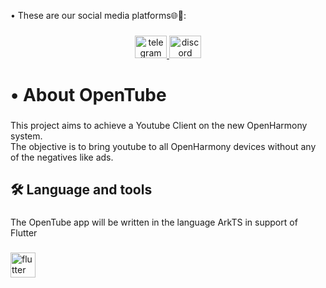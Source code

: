 <p align="left">• These are our social media platforms🌐📲:</p>

###

<div align="center">
  <a href="https://t.me/+eoIIb0Of-yM5MzA0" target="_blank">
    <img src="https://raw.githubusercontent.com/maurodesouza/profile-readme-generator/master/src/assets/icons/social/telegram/default.svg" width="51" height="36" alt="telegram logo"  />
  </a>
  <a href="https://discord.com/invite/6aNfM8NEch" target="_blank">
    <img src="https://raw.githubusercontent.com/maurodesouza/profile-readme-generator/master/src/assets/icons/social/discord/default.svg" width="51" height="36" alt="discord logo"  />
  </a>
</div>

###

<h1 align="left">• About OpenTube</h1>

###

<p align="left">This project aims to achieve a Youtube Client on the new OpenHarmony system.<br>The objective is to bring youtube to all OpenHarmony devices without any of the negatives like ads.</p>

###

<h2 align="left">🛠 Language and tools</h2>

###

<p align="left">The OpenTube app will be written in the language ArkTS in support of Flutter</p>

###

<div align="left">
  <img src="https://cdn.jsdelivr.net/gh/devicons/devicon/icons/flutter/flutter-original.svg" height="40" alt="flutter logo"  />
</div>
